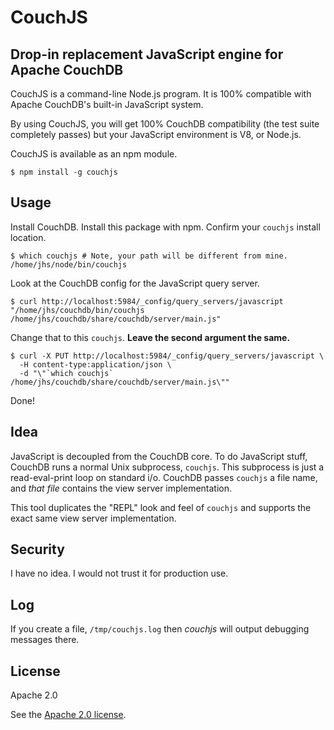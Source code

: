 # CouchJS

## Drop-in replacement JavaScript engine for Apache CouchDB

CouchJS is a command-line Node.js program. It is 100% compatible with Apache CouchDB's built-in JavaScript system.

By using CouchJS, you will get 100% CouchDB compatibility (the test suite completely passes) but your JavaScript environment is V8, or Node.js.

CouchJS is available as an npm module.

    $ npm install -g couchjs

## Usage

Install CouchDB. Install this package with npm. Confirm your `couchjs` install location.

    $ which couchjs # Note, your path will be different from mine.
    /home/jhs/node/bin/couchjs

Look at the CouchDB config for the JavaScript query server.

    $ curl http://localhost:5984/_config/query_servers/javascript
    "/home/jhs/couchdb/bin/couchjs /home/jhs/couchdb/share/couchdb/server/main.js"

Change that to this `couchjs`. **Leave the second argument the same.**

    $ curl -X PUT http://localhost:5984/_config/query_servers/javascript \
      -H content-type:application/json \
      -d "\"`which couchjs` /home/jhs/couchdb/share/couchdb/server/main.js\""

Done!

## Idea

JavaScript is decoupled from the CouchDB core. To do JavaScript stuff, CouchDB runs a normal Unix subprocess, `couchjs`. This subprocess is just a read-eval-print loop on standard i/o. CouchDB passes `couchjs` a file name, and *that file* contains the view server  implementation.

This tool duplicates the "REPL" look and feel of `couchjs` and supports the exact same view server implementation.

## Security

I have no idea. I would not trust it for production use.

## Log

If you create a file, `/tmp/couchjs.log` then *couchjs* will output debugging messages there.

## License

Apache 2.0

See the [Apache 2.0 license](named/blob/master/LICENSE).

[tap]: https://github.com/isaacs/node-tap
[def]: https://github.com/iriscouch/defaultable
